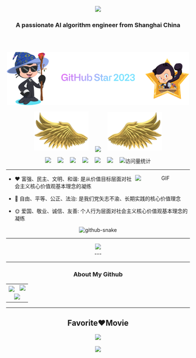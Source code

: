 <!--
 * @Author: royal-killer 1581279688@qq.com
 * @Date: 2025-05-11 18:14:48
 * @LastEditors: royal-killer 1581279688@qq.com
 * @LastEditTime: 2025-05-11 18:33:35
 * @FilePath: \bigorange18\README.md
 * @Description: 
 * 
 * Copyright (c) 2025 by ${git_name_email}, All Rights Reserved. 
-->
<!-- <h1 align="center">Hi 👋, I'm Orange 👨‍💻</h1> -->


<!-- 个人简介-->
<div align="center"><a href="https://sunguoqi.com/"> <img src="https://readme-typing-svg.herokuapp.com/?lines=屏幕前的生活，不是你我的全部;I'm+big-orange+Welcome+!&center=true&size=27"> </a> </div>
<h3 align="center">A passionate AI algorithm engineer from Shanghai China</h3>

<br><br>
<!-- Star 2023-->
<div align="center"> <img src="https://github.com/heartyang520/HeartYang.github.io/blob/main/share/star.png?raw=true">

<!-- 数据展示-主题&theme=radical-->
<img width="150" src="https://github.com/heartyang520/HeartYang.github.io/blob/main/share/chibang_left.png?raw=true" />&emsp;
<img align="center" src="https://github-readme-streak-stats.herokuapp.com/?user=bigorange18&theme=radical&hide_border=true" />
&emsp;<img width="150" src="https://github.com/heartyang520/HeartYang.github.io/blob/main/share/chibang_right.png?raw=true" />

<!-- 展示总贡献量，输出图片颜色不一样-->
<!-- <div align="center">
	<img  src="https://streak-stats.demolab.com/?user=bigorange18&theme=gruvbox&border_radius=20&locale=zh_Hans&date_format=%5BY.%5Dn.j" /><br>
</div> -->

<div align="center">
  <!-- profile logo 个人资料徽标 -->
  <div align="center">
    <a href="https://twitter.com/chenorange2219/"><img src="https://img.shields.io/badge/Twitter-推特-blue" /></a>&emsp;
    <a href="https://www.youtube.com/@chenorange2219"><img src="https://img.shields.io/badge/YouTube-油管-c32136" /></a>&emsp;
    <a href="https://box.sunguoqi.com/weixin_mp"><img src="https://img.shields.io/badge/WeChat-微信-07c160" /></a>&emsp;
    <a href="https://space.bilibili.com/321166054/"><img src="https://img.shields.io/badge/Bilibili-B站-ff69b4" /></a>&emsp;
    <a href="https://blog.csdn.net/royal_killer?spm=1011.2124.3001.5343/"><img src="https://img.shields.io/badge/CSDN-论坛-c32136" /></a>&emsp;
    <a href="https://www.zhihu.com/people//ha-lou-kti-44-92/"><img src="https://img.shields.io/badge/Zhihu-知乎-blue" /></a>&emsp;
    <!-- visitor statistics logo 访问量统计徽标 -->
    <img src="https://komarev.com/ghpvc/?username=bigorange18&label=Views&color=0e75b6&style=flat" alt="访问量统计" />
  </div>
	
---
<!--
**shihuili1218/shihuili1218** is a ✨ _special_ ✨ repository because its `README.md` (this file) appears on your GitHub profile.
Here are some ideas to get you started:

- 🔭 I’m currently working on ...
- 🌱 I’m currently learning ...
- 👯 I’m looking to collaborate on ...
- 🤔 I’m looking for help with ...
- 💬 Ask me about ...
- 📫 How to reach me: ...
- 😄 Pronouns: ...
- ⚡ Fun fact: ...
-->
<a href="https://img-blog.csdnimg.cn/2019122617442217.gif">
  <img align="right"  alt="GIF" src="https://img-blog.csdnimg.cn/2019122617442217.gif" width="150"/>
</a>
<div align="left">
	
<!-- ### Hello World!  I am <b>chenorange<a target="_blank" href="javascript:;"></a></b> -->
- :hearts: 富强、民主、文明、和谐: 是从价值目标层面对社会主义核心价值观基本理念的凝练
  
- :1st_place_medal: 自由、平等、公正、法治: 是我们党矢志不渝、长期实践的核心价值理念

- :sun_with_face: 爱国、敬业、诚信、友善: 个人行为层面对社会主义核心价值观基本理念的凝练


 
</div>

<!-- Snake Code Contribution Map 贪吃蛇代码贡献图 -->
<picture>
  <source media="(prefers-color-scheme: dark)" srcset="https://cdn.jsdelivr.net/gh/sun0225SUN/sun0225SUN/profile-snake-contrib/github-contribution-grid-snake-dark.svg" />
  <source media="(prefers-color-scheme: light)" srcset="https://cdn.jsdelivr.net/gh/sun0225SUN/sun0225SUN/profile-snake-contrib/github-contribution-grid-snake.svg" />
  <img alt="github-snake" src="https://cdn.jsdelivr.net/gh/sun0225SUN/sun0225SUN/profile-snake-contrib/github-contribution-grid-snake-dark.svg" />
</picture>

</div>

---
<!-- GitHub 奖杯🏆 -->
<div align="center">
	<img  src="https://github-profile-trophy.vercel.app/?username=bigorange18&theme=gruvbox&row=1&column=7&no-frame=true&no-bg=true" /><br>
</div>
---

<!-- <div align="center"> <img src="https://metrics.lecoq.io/bigorange18?template=classic&config.timezone=Asia%2FShanghai"> </div> -->

---

### About My Github
<div align="center">
  <table style="width:100%;">
    <tr>
      <!-- 第一个图片 -->
      <td align="center">
	  <img height='160' src="https://github-readme-stats.vercel.app/api?username=bigorange18&show_icons=true&theme=tokyonight" align="center" />
       <!-- <img height='150' weight='100' src="https://github-readme-stats.vercel.app/api?username=bigorange18&hide_title=true&show_icons=true&line_height=21text_color=000&icon_color=000&bg_color=0,ea6161,ffc64d,fffc4d,52fa5a&theme=graywhite" /> -->
      </td>
      <!-- 第二个图片 -->
      <td align="center">
	<img height='160' src="https://github-readme-stats.vercel.app/api/top-langs/?username=bigorange18&hide=html,css,ruby,javascript,Makefile,Less,TypeScript,Starlark,Groovy,Batchfile&layout=compact&langs_count=8&theme=tokyonight" />
        <!-- <img height='150' src="https://github-readme-stats.vercel.app/api/top-langs/?username=bigorange18&hide_title=true&hide_border=true&layout=compact&langs_count=6&text_color=000&icon_color=fff&bg_color=0,52fa5a,4dfcff,c64dff&theme=graywhite" /> -->
      </td>
    </tr>
    <!-- 第三个图片 -->
    <tr>
      <td colspan="2" align="center">
        <img height="220" src="https://github-readme-activity-graph.vercel.app/graph?username=bigorange18&theme=github-compact&hide_border=true&area=true" />
      </td>
    </tr>
  </table>
</div>

---


<!-- GitHub 数据统计 -->
<!--
<div align="left">
<img align="center" height="117px" src="https://github-readme-stats-git-masterrstaa-rickstaa.vercel.app/api?username=bigorange18&hide_title=true&hide_border=true&show_icons=true&include_all_commits=true&line_height=21text_color=000&icon_color=000&bg_color=0,ea6161,ffc64d,fffc4d,52fa5a&theme=graywhite" />
<!-- <img align="center" height="100px" src="https://github-readme-stats.vercel.app/api?username=bigorange18&hide_title=true&hide_border=true&show_icons=trueline_height=21&text_color=000&icon_color=000&bg_color=0,ea6161,ffc64d,fffc4d,52fa5a&theme=graywhite" /> -->

<!--
<img align="center" height="117px" src="https://github-readme-stats-git-masterrstaa-rickstaa.vercel.app/api/top-langs/?username=bigorange18&hide_title=true&hide_border=true&layout=compact&langs_count=6&text_color=000&icon_color=fff&bg_color=0,52fa5a,4dfcff,c64dff&theme=graywhite" /><br><br>
</div> -->

<!-- <div align="center"> <img height="137px" src="https://github-readme-stats.vercel.app/api?username=bigorange18&hide_title=true&hide_border=true&show_icons=trueline_height=21&text_color=000&icon_color=000&bg_color=0,ea6161,ffc64d,fffc4d,52fa5a&theme=graywhite" /> </div> -->


<!-- <div align="left">
  <img height='160' src="https://github-readme-stats.vercel.app/api?username=bigorange18&show_icons=true&theme=tokyonight" align="center" />
  <img height='160' src="https://github-readme-stats.vercel.app/api/top-langs/?username=bigorange18&hide=html,css,ruby,javascript,Makefile,Less,TypeScript,Starlark,Groovy,Batchfile&layout=compact&langs_count=8&theme=tokyonight" align="center" />
</div>  
<div align="center">
    <img   width="400" height="180" src="https://github-readme-stats.vercel.app/api?username=bigorange18&hide_title=true&hide_border=true&show_icons=trueline_height=21&text_color=000&icon_color=000&bg_color=0,ea6161,ffc64d,fffc4d,52fa5a&theme=graywhite" />
    <img width="350" height="180" height='120' src="https://github-readme-stats.vercel.app/api/top-langs/?username=bigorange18&hide_title=true&hide_border=true&layout=compact&langs_count=6&text_color=000&icon_color=fff&bg_color=0,52fa5a,4dfcff,c64dff&theme=graywhite" />
</div> -->


<!-- <div align="center"> <img src="https://activity-graph.herokuapp.com/graph?username=bigorange18&theme=xcode" /> </div> -->
<!-- <div align="center"> <img src="https://github-readme-streak-stats.herokuapp.com/?user=bigorange18" /> </div>  -->

<H2>Favorite❤️Movie</H2>
<div align="center">
<img height="200" src="https://github.com/heartyang520/HeartYang.github.io/blob/main/share/Vlog_a.gif?raw=true">
</div>

<!-- https://github.com/kyechan99/capsule-render -->
<p align="center">
<img  width:100% src="https://capsule-render.vercel.app/api?type=waving&color=timeGradient&height=200&&section=footer&text=THE%20END!&fontSize=90&fontAlign=50&fontAlignY=70&desc=Hope%20your%20program%20is%20bug-free!&descAlign=50&descSize=30&descAlignY=40&animation=twinkling">
</p>



